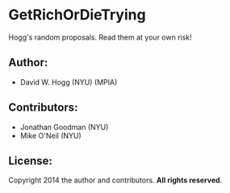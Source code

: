 # GetRichOrDieTrying

Hogg's random proposals.  Read them at your own risk!

## Author:
- David W. Hogg (NYU) (MPIA)

## Contributors:
- Jonathan Goodman (NYU)
- Mike O'Neil (NYU)

## License:
Copyright 2014 the author and contributors.
**All rights reserved**.
